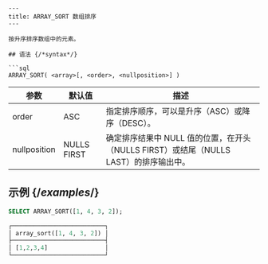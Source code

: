 ```
---
title: ARRAY_SORT 数组排序
---

按升序排序数组中的元素。

## 语法 {/*syntax*/}

```sql
ARRAY_SORT( <array>[, <order>, <nullposition>] )
```

| 参数          | 默认值       | 描述                                                                                               |
|--------------|-------------|----------------------------------------------------------------------------------------------------|
| order        | ASC         | 指定排序顺序，可以是升序（ASC）或降序（DESC）。                                                    |
| nullposition | NULLS FIRST | 确定排序结果中 NULL 值的位置，在开头（NULLS FIRST）或结尾（NULLS LAST）的排序输出中。             |

## 示例 {/*examples*/}

```sql
SELECT ARRAY_SORT([1, 4, 3, 2]);

┌──────────────────────────┐
│ array_sort([1, 4, 3, 2]) │
├──────────────────────────┤
│ [1,2,3,4]                │
└──────────────────────────┘
```
```